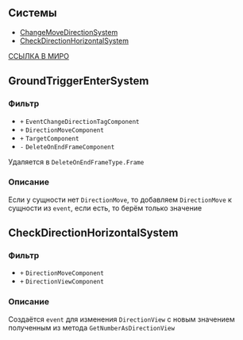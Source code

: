 ## Системы

- [ChangeMoveDirectionSystem](#ChangeMoveDirectionSystem)
- [CheckDirectionHorizontalSystem](#CheckDirectionHorizontalSystem)

[ССЫЛКА В МИРО](https://miro.com/app/board/uXjVPrjYGFk=/?moveToWidget=3458764607093380246&cot=10)

## GroundTriggerEnterSystem

### Фильтр

- `+` `EventChangeDirectionTagComponent`
- `+` `DirectionMoveComponent`
- `+` `TargetComponent`
- `-` `DeleteOnEndFrameComponent`

Удаляется в `DeleteOnEndFrameType.Frame`

### Описание

Если у сущности нет `DirectionMove`, то добавляем `DirectionMove` к сущности из `event`, если есть, то берём только значение

## CheckDirectionHorizontalSystem

### Фильтр

- `+` `DirectionMoveComponent`
- `+` `DirectionViewComponent`

### Описание

Создаётся `event` для изменения `DirectionView` с новым значением полученным из метода `GetNumberAsDirectionView`
